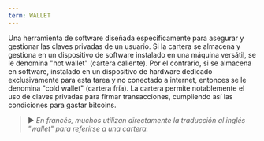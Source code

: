 ```yaml
---
term: WALLET
---
```


Una herramienta de software diseñada específicamente para asegurar y gestionar las claves privadas de un usuario. Si la cartera se almacena y gestiona en un dispositivo de software instalado en una máquina versátil, se le denomina "hot wallet" (cartera caliente). Por el contrario, si se almacena en software, instalado en un dispositivo de hardware dedicado exclusivamente para esta tarea y no conectado a internet, entonces se le denomina "cold wallet" (cartera fría). La cartera permite notablemente el uso de claves privadas para firmar transacciones, cumpliendo así las condiciones para gastar bitcoins.

> ► *En francés, muchos utilizan directamente la traducción al inglés "wallet" para referirse a una cartera.*